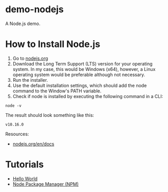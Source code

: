 # demo-nodejs
A Node.js demo.

How to Install Node.js
=

1. Go to [nodejs.org](https://nodejs.org/)
2. Download the Long Term Support (LTS) version for your operating system. In my case, this would be Windows (x64), however, a Linux operating system would be preferable although not necessary.
3. Run the installer.
4. Use the default installation settings, which should add the node command to the Window's PATH variable.
5. Check if node is installed by executing the following command in a CLI:

```
node -v
```
The result should look something like this:
```
v10.16.0
```
Resources:
- [nodejs.org/en/docs](https://nodejs.org/en/docs/)

Tutorials
=

- [Hello World](./tutorials/hello-world/hello-world.md)
- [Node Package Manager (NPM)](./tutorials/npm-tutorial/npm-tutorial.md)
